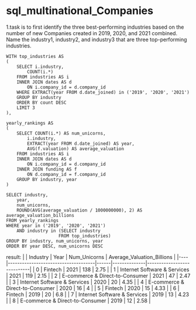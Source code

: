 # sql_multinational_Companies
1.task is to first identify the three best-performing industries based on the number of new Companies created in 2019, 2020, and 2021 combined.
Name the industry1, industry2, and industry3 that are three top-performing industries.
```
WITH top_industries AS
(
    SELECT i.industry, 
        COUNT(i.*)
    FROM industries AS i
    INNER JOIN dates AS d
        ON i.company_id = d.company_id
    WHERE EXTRACT(year FROM d.date_joined) in ('2019', '2020', '2021')
    GROUP BY industry
    ORDER BY count DESC
    LIMIT 3
),

yearly_rankings AS 
(
    SELECT COUNT(i.*) AS num_unicorns,
        i.industry,
        EXTRACT(year FROM d.date_joined) AS year,
        AVG(f.valuation) AS average_valuation
    FROM industries AS i
    INNER JOIN dates AS d
        ON i.company_id = d.company_id
    INNER JOIN funding AS f
        ON d.company_id = f.company_id
    GROUP BY industry, year
)

SELECT industry,
    year,
    num_unicorns,
    ROUND(AVG(average_valuation / 1000000000), 2) AS average_valuation_billions
FROM yearly_rankings
WHERE year in ('2019', '2020', '2021')
    AND industry in (SELECT industry
                    FROM top_industries)
GROUP BY industry, num_unicorns, year
ORDER BY year DESC, num_unicorns DESC

```
result:
|    | Industry                            | Year | Num_Unicorns | Average_Valuation_Billions |
|----|-------------------------------------|------|--------------|----------------------------|
| 0  | Fintech                             | 2021 | 138          | 2.75                       |
| 1  | Internet Software & Services        | 2021 | 119          | 2.15                       |
| 2  | E-commerce & Direct-to-Consumer     | 2021 | 47           | 2.47                       |
| 3  | Internet Software & Services        | 2020 | 20           | 4.35                       |
| 4  | E-commerce & Direct-to-Consumer     | 2020 | 16           | 4                          |
| 5  | Fintech                             | 2020 | 15           | 4.33                       |
| 6  | Fintech                             | 2019 | 20           | 6.8                        |
| 7  | Internet Software & Services        | 2019 | 13           | 4.23                       |
| 8  | E-commerce & Direct-to-Consumer     | 2019 | 12           | 2.58                       |

